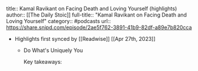 title:: Kamal Ravikant on Facing Death and Loving Yourself (highlights)
author:: [[The Daily Stoic]]
full-title:: "Kamal Ravikant on Facing Death and Loving Yourself"
category:: #podcasts
url:: https://share.snipd.com/episode/2ae5f762-3891-41b9-82df-a89e7b820cca

- Highlights first synced by [[Readwise]] [[Apr 27th, 2023]]
	- Do What's Uniquely You
	  
	  Key takeaways: